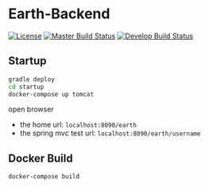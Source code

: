 # Earth-Backend

[![License][license-image]][license-url]
[![Master Build Status][master-travis-image]][travis-url]
[![Develop Build Status][develop-travis-image]][travis-url]


## Startup

```bash
gradle deploy
cd startup
docker-compose up tomcat
```

open browser
- the home url: `localhost:8090/earth`
- the spring mvc test url: `localhost:8090/earth/username`

## Docker Build 

```bash
docker-compose build

```

[travis-url]: https://travis-ci.org/G-Explorer/Earth-Backend-Java
[master-travis-image]: https://img.shields.io/travis/G-Explorer/Earth-Backend-Java/master.svg?style=flat-square&label=master-build
[develop-travis-image]: https://img.shields.io/travis/G-Explorer/Earth-Backend-Java/develop.svg?style=flat-square&label=develop-build

[license-url]: https://github.com/G-Explorer/Earth-Backend-Java/blob/master/LICENSE
[license-image]: https://img.shields.io/github/license/G-Explorer/Earth-Backend-Java.svg?style=flat-square

